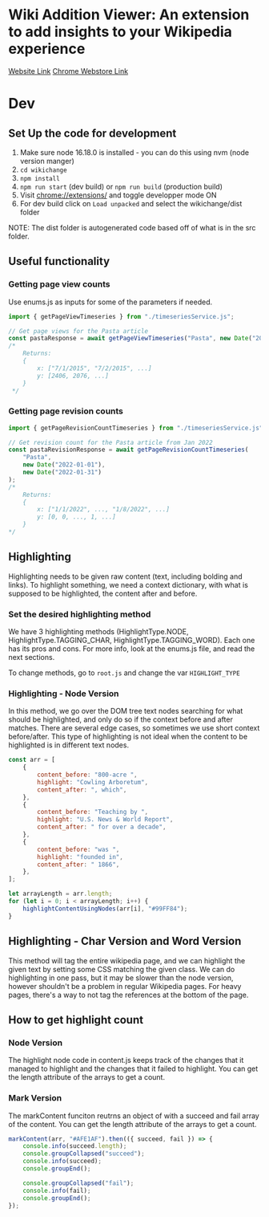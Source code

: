 # Wiki Addition Viewer: An extension to add insights to your Wikipedia experience

[Website Link](https://sukritsangvong.github.io/wp-browser-extension/)
[Chrome Webstore Link](https://chrome.google.com/webstore/detail/wiki-addition-viewer/mnaejggfbjoahdenlcfldglmkekdcljo?hl=en&authuser=1)

# Dev

## Set Up the code for development

1. Make sure node 16.18.0 is installed - you can do this using nvm (node version manger)
2. `cd wikichange`
3. `npm install`
4. `npm run start` (dev build) or `npm run build` (production build)
5. Visit [chrome://extensions/](chrome://extensions/) and toggle developper mode ON
6. For dev build click on `Load unpacked` and select the wikichange/dist folder

NOTE: The dist folder is autogenerated code based off of what is in the src folder.

## Useful functionality

### Getting page view counts

Use enums.js as inputs for some of the parameters if needed.

```javascript
import { getPageViewTimeseries } from "./timeseriesService.js";

// Get page views for the Pasta article
const pastaResponse = await getPageViewTimeseries("Pasta", new Date("2015-07-01"), new Date("2022-01-01"));
/*
    Returns:
    {
        x: ["7/1/2015", "7/2/2015", ...]
        y: [2406, 2076, ...]
    }
 */
```

### Getting page revision counts

```javascript
import { getPageRevisionCountTimeseries } from "./timeseriesService.js";

// Get revision count for the Pasta article from Jan 2022
const pastaRevisionResponse = await getPageRevisionCountTimeseries(
    "Pasta",
    new Date("2022-01-01"),
    new Date("2022-01-31")
);
/*
    Returns:
    {
        x: ["1/1/2022", ..., "1/8/2022", ...]
        y: [0, 0, ..., 1, ...]
    }
*/
```

## Highlighting

Highlighting needs to be given raw content (text, including bolding and links). To highlight something, we need a context dictionary, with what is supposed to be highlighted, the content after and before.

### Set the desired highlighting method

We have 3 highlighting methods (HighlightType.NODE, HighlightType.TAGGING_CHAR, HighlightType.TAGGING_WORD). Each one has its pros and cons. For more info, look at the enums.js file, and read the next sections.

To change methods, go to `root.js` and change the var `HIGHLIGHT_TYPE`

### Highlighting - Node Version

In this method, we go over the DOM tree text nodes searching for what should be highlighted, and only do so if the context before and after matches. There are several edge cases, so sometimes we use short context before/after. This type of highlighting is not ideal when the content to be highlighted is in different text nodes.

```javascript
const arr = [
    {
        content_before: "800-acre ",
        highlight: "Cowling Arboretum",
        content_after: ", which",
    },
    {
        content_before: "Teaching by ",
        highlight: "U.S. News & World Report",
        content_after: " for over a decade",
    },
    {
        content_before: "was ",
        highlight: "founded in",
        content_after: " 1866",
    },
];

let arrayLength = arr.length;
for (let i = 0; i < arrayLength; i++) {
    highlightContentUsingNodes(arr[i], "#99FF84");
}
```

## Highlighting - Char Version and Word Version

This method will tag the entire wikipedia page, and we can highlight the given text by setting some CSS matching the given class. We can do highlighting in one pass, but it may be slower than the node version, however shouldn't be a problem in regular Wikipedia pages. For heavy pages, there's a way to not tag the references at the bottom of the page.

## How to get highlight count

### Node Version

The highlight node code in content.js keeps track of the changes that it managed to highlight and the changes that it failed to highlight. You can get the length attribute of the arrays to get a count.

### Mark Version

The markContent funciton reutrns an object of with a succeed and fail array of the content. You can get the length attribute of the arrays to get a count.

```javascript
markContent(arr, "#AFE1AF").then(({ succeed, fail }) => {
    console.info(succeed.length);
    console.groupCollapsed("succeed");
    console.info(succeed);
    console.groupEnd();

    console.groupCollapsed("fail");
    console.info(fail);
    console.groupEnd();
});
```
